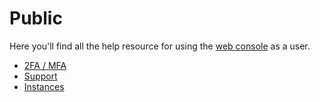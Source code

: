 # Public

Here you'll find all the help resource for using the [web console](https://cloud.comwork.io) as a user.

* [2FA / MFA](./2FA.md)
* [Support](./support.md)
* [Instances](./instances.md)
